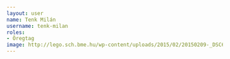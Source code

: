 ```yaml
---
layout: user
name: Tenk Milán
username: tenk-milan
roles:
- Öregtag
image: http://lego.sch.bme.hu/wp-content/uploads/2015/02/20150209-_DSC6558-150x150.jpg
---
```


